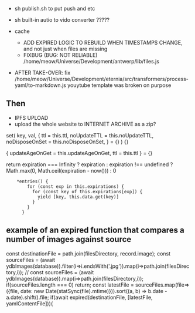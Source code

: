 - sh publish.sh to put push and etc
- sh built-in autio to vido converter ?????

- cache
  - ADD EXPIRED LOGIC TO REBUILD WHEN TIMESTAMPS CHANGE, and not just when files are missing
  - FIXBUG (BUG: NOT RELIABLE) /home/meow/Universe/Development/antwerp/lib/files.js
- AFTER TAKE-OVER: fix /home/meow/Universe/Development/eternia/src/transformers/process-yaml/to-markdown.js youytube template was broken on purpose

## Then
- IPFS UPLOAD
- upload the whole website to INTERNET ARCHIVE as a zip?







set(
  key,
  val,
  {
    ttl = this.ttl,
    noUpdateTTL = this.noUpdateTTL,
    noDisposeOnSet = this.noDisposeOnSet,
  } = {}
) {}


{ updateAgeOnGet = this.updateAgeOnGet, ttl = this.ttl } = {}


  return expiration === Infinity
        ? expiration
        : expiration !== undefined
        ? Math.max(0, Math.ceil(expiration - now()))
        : 0



        *entries() {
            for (const exp in this.expirations) {
              for (const key of this.expirations[exp]) {
                yield [key, this.data.get(key)]
              }
            }
          }










## example of an expired function that compares a number of images against source
const destinationFile = path.join(filesDirectory, record.image);
const sourceFiles = (await ydbImages(database)).filter(i=>i.endsWith('.jpg')).map(i=>path.join(filesDirectory,i));
// const sourceFiles = (await ydbImages(database)).map(i=>path.join(filesDirectory,i));
if(sourceFiles.length === 0) return;
const latestFile = sourceFiles.map(file=>({file, date: new Date(statSync(file).mtime)})).sort((a, b) => b.date - a.date).shift().file;
if(await expired(destinationFile, [latestFile, yamlContentFile])){
